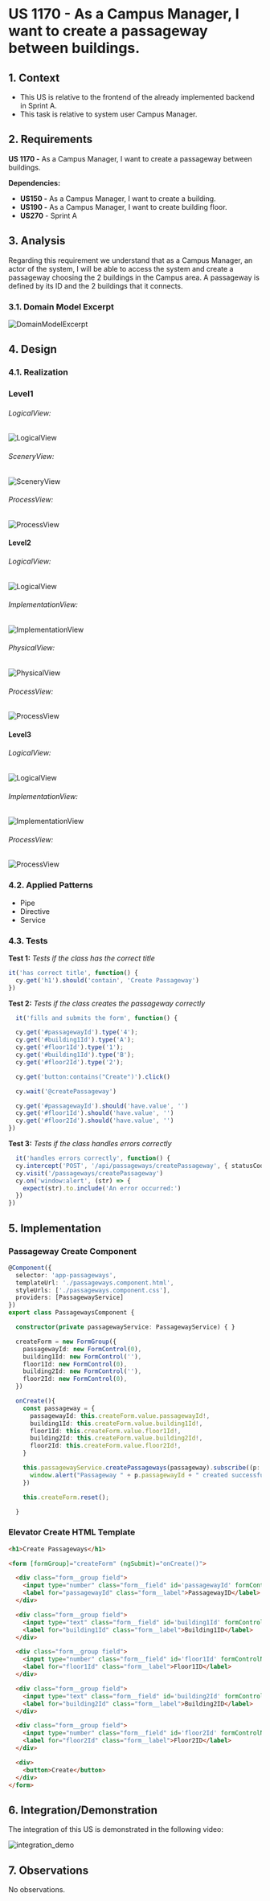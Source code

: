 # US 1170 -  As a Campus Manager, I want to create a passageway between buildings.

## 1. Context

* This US is relative to the frontend of the already implemented backend in Sprint A.
* This task is relative to system user Campus Manager.

## 2. Requirements

**US 1170 -** As a Campus Manager, I want to create a passageway between buildings.

**Dependencies:**
- **US150 -** As a Campus Manager, I want to create a building.
- **US190 -** As a Campus Manager, I want to create building floor.
- **US270** - Sprint A

## 3. Analysis

Regarding this requirement we understand that as a Campus Manager, an actor of the system,
I will be able to access the system and create a passageway choosing the 2 buildings in the Campus area.
A passageway is defined by its ID and the 2 buildings that it connects.

### 3.1. Domain Model Excerpt
![DomainModelExcerpt](Diagrams/DomainModelExcerpt.svg)


## 4. Design

### 4.1. Realization

### Level1
###### LogicalView:
![LogicalView](Diagrams/Level1/LogicalView.svg)

###### SceneryView:
![SceneryView](Diagrams/Level1/SceneryView.svg)

###### ProcessView:
![ProcessView](Diagrams/Level1/ProcessView.svg)

#### Level2

###### LogicalView:

![LogicalView](Diagrams/Level2/LogicalView.svg)

###### ImplementationView:
![ImplementationView](Diagrams/Level2/ImplementationView.svg)

###### PhysicalView:
![PhysicalView](Diagrams/Level2/PhysicalView.svg)

###### ProcessView:
![ProcessView](Diagrams/Level2/ProcessView.svg)

#### Level3
###### LogicalView:
![LogicalView](Diagrams/Level3/LogicalView.svg)

###### ImplementationView:
![ImplementationView](Diagrams/Level3/ImplementationView.svg)

###### ProcessView:
![ProcessView](Diagrams/Level3/ProcessView.svg)

### 4.2. Applied Patterns

* Pipe
* Directive
* Service

### 4.3. Tests

**Test 1:** *Tests if the class has the correct title*

```typescript
it('has correct title', function() {
  cy.get('h1').should('contain', 'Create Passageway')
})
````

**Test 2:** *Tests if the class creates the passageway correctly*

```typescript
  it('fills and submits the form', function() {

  cy.get('#passagewayId').type('4');
  cy.get('#building1Id').type('A');
  cy.get('#floor1Id').type('1');
  cy.get('#building1Id').type('B');
  cy.get('#floor2Id').type('2');

  cy.get('button:contains("Create")').click()

  cy.wait('@createPassageway')

  cy.get('#passagewayId').should('have.value', '')
  cy.get('#floor1Id').should('have.value', '')
  cy.get('#floor2Id').should('have.value', '')
})
````

**Test 3:** *Tests if the class handles errors correctly*

```typescript
  it('handles errors correctly', function() {
  cy.intercept('POST', '/api/passageways/createPassageway', { statusCode: 500, body: {} }).as('createPassagewayError')
  cy.visit('/passageways/createPassageway')
  cy.on('window:alert', (str) => {
    expect(str).to.include('An error occurred:')
  })
})

````

## 5. Implementation

### Passageway Create Component
``` typescript
@Component({
  selector: 'app-passageways',
  templateUrl: './passageways.component.html',
  styleUrls: ['./passageways.component.css'],
  providers: [PassagewayService]
})
export class PassagewaysComponent {

  constructor(private passagewayService: PassagewayService) { }

  createForm = new FormGroup({
    passagewayId: new FormControl(0),
    building1Id: new FormControl(''),
    floor1Id: new FormControl(0),
    building2Id: new FormControl(''),
    floor2Id: new FormControl(0),
  })

  onCreate(){
    const passageway = {
      passagewayId: this.createForm.value.passagewayId!,
      building1Id: this.createForm.value.building1Id!,
      floor1Id: this.createForm.value.floor1Id!,
      building2Id: this.createForm.value.building2Id!,
      floor2Id: this.createForm.value.floor2Id!,
    }

    this.passagewayService.createPassageways(passageway).subscribe((p: Passageway) => {
      window.alert("Passageway " + p.passagewayId + " created successfully");
    })

    this.createForm.reset();

  }

```


### Elevator Create HTML Template
``` html
<h1>Create Passageways</h1>

<form [formGroup]="createForm" (ngSubmit)="onCreate()">

  <div class="form__group field">
    <input type="number" class="form__field" id='passagewayId' formControlName="passagewayId" required min="1" />
    <label for="passagewayId" class="form__label">PassagewayID</label>
  </div>

  <div class="form__group field">
    <input type="text" class="form__field" id='building1Id' formControlName="building1Id" required />
    <label for="building1Id" class="form__label">Building1ID</label>
  </div>

  <div class="form__group field">
    <input type="number" class="form__field" id='floor1Id' formControlName="floor1Id" required min="1" />
    <label for="floor1Id" class="form__label">Floor1ID</label>
  </div>

  <div class="form__group field">
    <input type="text" class="form__field" id='building2Id' formControlName="building2Id" required />
    <label for="building2Id" class="form__label">Building2ID</label>
  </div>

  <div class="form__group field">
    <input type="number" class="form__field" id='floor2Id' formControlName="floor2Id" required min="1" />
    <label for="floor2Id" class="form__label">Floor2ID</label>
  </div>

  <div>
    <button>Create</button>
  </div>
</form>

````

## 6. Integration/Demonstration
The integration of this US is demonstrated in the following video:

![integration_demo](Video/createPassageway.gif)

## 7. Observations
No observations.
